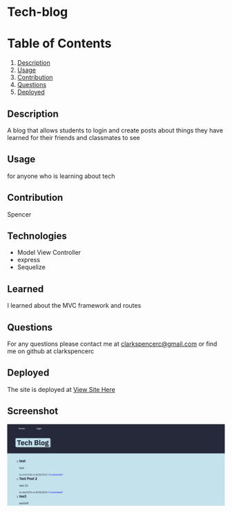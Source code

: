 # Tech-blog

  # Table of Contents
1. [Description](#description)
2. [Usage](#usage)
3. [Contribution](#contribution)
4. [Questions](#questions)
5. [Deployed](#deployed)

## Description 
A blog that allows students to login and create posts about things they have learned for their friends and classmates to see 

## Usage 
for anyone who is learning about tech

## Contribution
Spencer 

## Technologies 
* Model View Controller 
* express 
* Sequelize 

## Learned 
I learned about the MVC framework and routes 


## Questions
For any questions please contact me at clarkspencerc@gmail.com or find me on github at clarkspencerc

## Deployed
The site is deployed at [View Site Here](https://mysterious-shelf-63436.herokuapp.com/dashboard)

## Screenshot
![screenshot of website](./public/images/techblog.png)